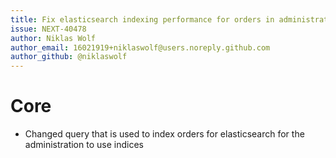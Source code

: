 ```yaml
---
title: Fix elasticsearch indexing performance for orders in administration
issue: NEXT-40478
author: Niklas Wolf
author_email: 16021919+niklaswolf@users.noreply.github.com
author_github: @niklaswolf
---
```


# Core

* Changed query that is used to index orders for elasticsearch for the administration to use indices
